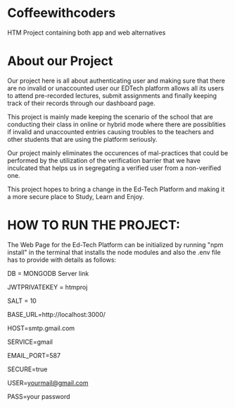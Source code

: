 # Coffeewithcoders
HTM Project containing both app and web alternatives

# About our Project

Our project here is all about authenticating user and making sure that there are no invalid or unaccounted user our EDTech platform allows all its users to attend pre-recorded lectures, submit assignments and finally keeping track of their records through our dashboard page.

This project is mainly made keeping the scenario of the school that are conducting their class in online or hybrid mode where there are possiblities if invalid and unaccounted entries causing troubles to the teachers and other students that are using the platform seriously.

Our project mainly eliminates the occurences of mal-practices that could be performed by the utilization of the verification barrier that we have inculcated that helps us in segregating a verified user from a non-verified one.

This project hopes to bring a change in the Ed-Tech Platform and making it a more secure place to Study, Learn and Enjoy.





# HOW TO RUN THE PROJECT:


The Web Page for the Ed-Tech Platform can be initialized by running "npm install" in the terminal that installs the node modules and also the .env file has to provide with details as follows:

DB = MONGODB Server link

JWTPRIVATEKEY = htmproj

SALT = 10

BASE_URL=http://localhost:3000/

HOST=smtp.gmail.com

SERVICE=gmail

EMAIL_PORT=587

SECURE=true

USER=yourmail@gmail.com

PASS=your password
